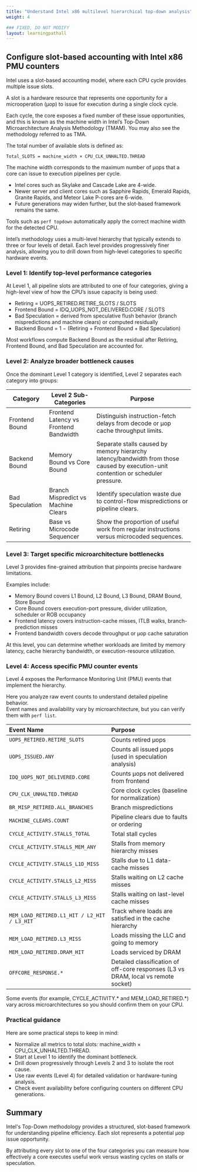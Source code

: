 ```yaml
---
title: "Understand Intel x86 multilevel hierarchical top-down analysis"
weight: 4

### FIXED, DO NOT MODIFY
layout: learningpathall
---
```


## Configure slot-based accounting with Intel x86 PMU counters

Intel uses a slot-based accounting model, where each CPU cycle provides multiple issue slots.  

A slot is a hardware resource that represents one opportunity for a microoperation (μop) to issue for execution during a single clock cycle.  

Each cycle, the core exposes a fixed number of these issue opportunities, and this is known as the machine width in Intel’s Top-Down Microarchitecture Analysis Methodology (TMAM). You may also see the methodology referred to as TMA. 

The total number of available slots is defined as:

`Total_SLOTS = machine_width × CPU_CLK_UNHALTED.THREAD`

The machine width corresponds to the maximum number of μops that a core can issue to execution pipelines per cycle.

- Intel cores such as Skylake and Cascade Lake are 4-wide.  
- Newer server and client cores such as Sapphire Rapids, Emerald Rapids, Granite Rapids, and Meteor Lake P-cores are 6-wide.  
- Future generations may widen further, but the slot-based framework remains the same.

Tools such as `perf topdown` automatically apply the correct machine width for the detected CPU.

Intel’s methodology uses a multi-level hierarchy that typically extends to three or four levels of detail. Each level provides progressively finer analysis, allowing you to drill down from high-level categories to specific hardware events.

### Level 1: Identify top-level performance categories

At Level 1, all pipeline slots are attributed to one of four categories, giving a high-level view of how the CPU’s issue capacity is being used:

- Retiring = UOPS_RETIRED.RETIRE_SLOTS / SLOTS  
- Frontend Bound = IDQ_UOPS_NOT_DELIVERED.CORE / SLOTS  
- Bad Speculation = derived from speculative flush behavior (branch mispredictions and machine clears) or computed residually  
- Backend Bound = 1 − (Retiring + Frontend Bound + Bad Speculation)

Most workflows compute Backend Bound as the residual after Retiring, Frontend Bound, and Bad Speculation are accounted for.

### Level 2: Analyze broader bottleneck causes

Once the dominant Level 1 category is identified, Level 2 separates each category into groups:

| Category | Level 2 Sub-Categories | Purpose |
|-----------|------------------------|----------|
| Frontend Bound | Frontend Latency vs Frontend Bandwidth | Distinguish instruction-fetch delays from decode or μop cache throughput limits. |
| Backend Bound | Memory Bound vs Core Bound | Separate stalls caused by memory hierarchy latency/bandwidth from those caused by execution-unit contention or scheduler pressure. |
| Bad Speculation | Branch Mispredict vs Machine Clears | Identify speculation waste due to control-flow mispredictions or pipeline clears. |
| Retiring | Base vs Microcode Sequencer | Show the proportion of useful work from regular instructions versus microcoded sequences. |

### Level 3: Target specific microarchitecture bottlenecks

Level 3 provides fine-grained attribution that pinpoints precise hardware limitations.

Examples include:  
- Memory Bound covers L1 Bound, L2 Bound, L3 Bound, DRAM Bound, Store Bound  
- Core Bound covers execution-port pressure, divider utilization, scheduler or ROB occupancy  
- Frontend latency covers instruction-cache misses, ITLB walks, branch-prediction misses  
- Frontend bandwidth covers decode throughput or μop cache saturation  

At this level, you can determine whether workloads are limited by memory latency, cache hierarchy bandwidth, or execution-resource utilization.

### Level 4: Access specific PMU counter events

Level 4 exposes the Performance Monitoring Unit (PMU) events that implement the hierarchy.  

Here you analyze raw event counts to understand detailed pipeline behavior.  
Event names and availability vary by microarchitecture, but you can verify them with `perf list`.

| Event Name | Purpose |
| :---------------------------------------------- | :----------------------------------------------------------------------------------- |
| `UOPS_RETIRED.RETIRE_SLOTS` | Counts retired μops |
| `UOPS_ISSUED.ANY` | Counts all issued μops (used in speculation analysis) |
| `IDQ_UOPS_NOT_DELIVERED.CORE` | Counts μops not delivered from frontend |
| `CPU_CLK_UNHALTED.THREAD` | Core clock cycles (baseline for normalization) |
| `BR_MISP_RETIRED.ALL_BRANCHES` | Branch mispredictions |
| `MACHINE_CLEARS.COUNT` | Pipeline clears due to faults or ordering |
| `CYCLE_ACTIVITY.STALLS_TOTAL` | Total stall cycles |
| `CYCLE_ACTIVITY.STALLS_MEM_ANY` | Stalls from memory hierarchy misses |
| `CYCLE_ACTIVITY.STALLS_L1D_MISS` | Stalls due to L1 data-cache misses |
| `CYCLE_ACTIVITY.STALLS_L2_MISS` | Stalls waiting on L2 cache misses |
| `CYCLE_ACTIVITY.STALLS_L3_MISS` | Stalls waiting on last-level cache misses |
| `MEM_LOAD_RETIRED.L1_HIT / L2_HIT / L3_HIT` | Track where loads are satisfied in the cache hierarchy |
| `MEM_LOAD_RETIRED.L3_MISS` | Loads missing the LLC and going to memory |
| `MEM_LOAD_RETIRED.DRAM_HIT` | Loads serviced by DRAM |
| `OFFCORE_RESPONSE.*` | Detailed classification of off-core responses (L3 vs DRAM, local vs remote socket) |

Some events (for example, CYCLE_ACTIVITY.* and MEM_LOAD_RETIRED.*) vary across microarchitectures so you should confirm them on your CPU.

### Practical guidance

Here are some practical steps to keep in mind:

- Normalize all metrics to total slots: machine_width × CPU_CLK_UNHALTED.THREAD.  
- Start at Level 1 to identify the dominant bottleneck.  
- Drill down progressively through Levels 2 and 3 to isolate the root cause.  
- Use raw events (Level 4) for detailed validation or hardware-tuning analysis.  
- Check event availability before configuring counters on different CPU generations.  

## Summary

Intel's Top-Down methodology provides a structured, slot-based framework for understanding pipeline efficiency. Each slot represents a potential μop issue opportunity.  

By attributing every slot to one of the four categories you can measure how effectively a core executes useful work versus wasting cycles on stalls or speculation.
